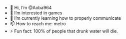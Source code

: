 - 👋 Hi, I’m @Aoba964
- 👀 I’m interested in games
- 🌱 I’m currently learning how to properly communicate
- 📫 How to reach me: metro
- ⚡ Fun fact: 100% of people that drunk water will die.

<!---
Aoba964/Aoba964 is a ✨ special ✨ repository because its `README.md` (this file) appears on your GitHub profile.
You can click the Preview link to take a look at your changes.
--->
